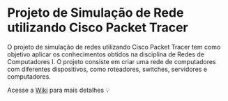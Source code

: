 # Projeto de Simulação de Rede utilizando Cisco Packet Tracer

O projeto de simulação de redes utilizando Cisco Packet Tracer tem como objetivo aplicar os conhecimentos obtidos na disciplina de Redes de Computadores I. O projeto consiste em criar uma rede de computadores com diferentes dispositivos, como roteadores, switches, servidores e computadores.

Acesse a <a href="https://github.com/IsraelJorge/projeto-packet-tracer/wiki/Projeto-de-Simula%C3%A7%C3%A3o-de-Rede-utilizando-Cisco-Packet-Tracer">Wiki</a> para mais detalhes 💡
